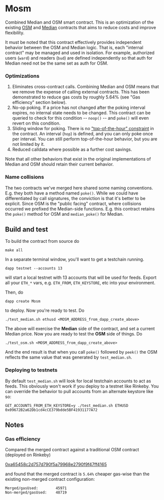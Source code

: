 # Mosm

Combined Median and OSM smart contract. This is an optimization of the existing [OSM](https://github.com/makerdao/osm) and [Median](https://github.com/makerdao/median) contracts that aims to reduce costs and improve flexibility.

It must be noted that this contract effectively provides independent behavior between the OSM and Median logic. That is, each "internal contract" may be managed and used in isolation. For example, authorized users (`ward`) and readers (`bud`) are defined independently so that auth for Median need not be the same set as auth for OSM.

### Optimizations

1. Eliminates cross-contract calls. Combining Median and OSM means that we remove the expense of calling external contracts. This has been demonstrated to reduce gas costs by roughly 5.64% (see "Gas efficiency" section below).
2. No-op poking. If a price has not changed after the poking interval expires, no internal state needs to be changed. This contract can be queried to check for this condition -- `noop()` -- and `poke()` will even revert on this condition.
3. Sliding window for poking. There is no ["top-of-the-hour" constraint](https://docs.makerdao.com/smart-contract-modules/oracle-module/oracle-security-module-osm-detailed-documentation#5.-failure-modes-bounds-on-operating-conditions-and-external-risk-factors) in the contract. An interval (`hop`) is defined, and you can only poke once per interval. You can still perform top-of-the-hour behavior, but you are not limited by it.
4. Reduced calldata where possible as a further cost savings.

Note that all other behaviors that exist in the original implementations of Median and OSM should retain their current behavior.

### Name collisions

The two contracts we've merged here shared some naming conventions. E.g. they both have a method named `poke()`. While we could have differentiated by call signatures, the conviction is that it's better to be explicit. Since OSM is the "public facing" contract, where collisions occurred we prefixed the Median-side functions. E.g. this contract retains the `poke()` method for OSM and `median_poke()` for Median.

## Build and test

To build the contract from source do

```
make all
```

In a separate terminal window, you'll want to get a testchain running.

```
dapp testnet --accounts 13
```

will start a local testnet with 13 accounts that will be used for feeds. Export all your `ETH_*` vars, e.g. `ETH_FROM`, `ETH_KEYSTORE`, etc into your environment.

Then, do

```
dapp create Mosm
```

to deploy. Now you're ready to test. Do

```
./test_median.sh ethusd <MOSM_ADDRESS_from_dapp_create_above>
```

The above will exercise the **Median** side of the contract, and set a current Median price. Now you are ready to test the **OSM** side of things. Do

```
./test_osm.sh <MOSM_ADDRESS_from_dapp_create_above>
```

And the end result is that when you call `poke()` followed by `peek()` the OSM reflects the same value that was generated by `test_median.sh`.

### Deploying to testnets

By default `test_median.sh` will look for local testchain accounts to act as feeds. This obviously won't work if you deploy to a testnet like Rinkeby. You can override the behavior to pull accounts from an alternate keystore like so:

```
GET_ACCOUNTS_FROM_ETH_KEYSTORE=y ./test_median.sh ETHUSD 0x09672B2a62Db1cd4cCE379bdde5BF41931177A72
```

## Notes

### Gas efficiency

Compared the merged contract against a traditional OSM contract (deployed on Rinkeby)

[0xa65458c2d757d790f5a79968e2790f9f47ff4165](https://rinkeby.etherscan.io/address/0xa65458c2d757d790f5a79968e2790f9f47ff4165#code)

and found that the merged contract is `5.64%` cheaper gas-wise than the existing non-merged contract configuration:

```
Merged/gasUsed:        45971
Non-merged/gasUsed:    48719
```